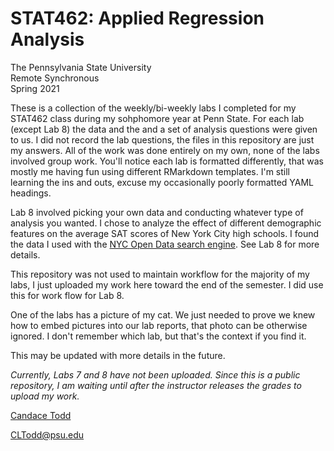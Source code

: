 # STAT462: Applied Regression Analysis
The Pennsylvania State University  
Remote Synchronous  
Spring 2021
  
These is a collection of the weekly/bi-weekly labs I completed for my STAT462 class during my sohphomore year at Penn State. For each lab (except Lab 8) the data and the and a set of analysis questions were given to us. I did not record the lab questions, the files in this repository are just my answers. All of the work was done entirely on my own, none of the labs involved group work. You'll notice each lab is formatted differently, that was mostly me having fun using different RMarkdown templates. I'm still learning the ins and outs, excuse my occasionally poorly formatted YAML headings.

Lab 8 involved picking your own data and conducting whatever type of analysis you wanted. I chose to analyze the effect of different demographic features on the average SAT scores of New York City high schools. I found the data I used with the [NYC Open Data search engine](https://opendata.cityofnewyork.us/). See Lab 8 for more details.
  
This repository was not used to maintain workflow for the majority of my labs, I just uploaded my work here toward the end of the semester. I did use this for work flow for Lab 8.
  
One of the labs has a picture of my cat. We just needed to prove we knew how to embed pictures into our lab reports, that photo can be otherwise ignored. I don't remember which lab, but that's the context if you find it. 
  
This may be updated with more details in the future.  
  
*Currently, Labs 7 and 8 have not been uploaded. Since this is a public repository, I am waiting until after the instructor releases the grades to upload my work.*

[Candace Todd](https://www.linkedin.com/in/candace-todd/)  

<CLTodd@psu.edu>
